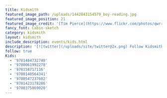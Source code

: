 ```yaml
---
title: Kidsmith
featured_image_path: /uploads/1442843154579_boy-reading.jpg
featured_image_position: 21
featured_image_credit: '[Tim Pierce](https://www.flickr.com/photos/qwrrty/)'
fancy_font: Cabin-sketch
category: kidsmith
layout: kidsmith
include_description: events/kids.html
description: '[![twitter](/uploads/site/twitter@2x.png) Follow Kidsmith on Twitter](https://twitter.com/kidsmithbooks)'
follow: true
Kids:
  - '9781484732748'
  - '9780061992278'
  - '978158717116'
  - '9780140564341'
  - '9780547237602'
  - '9781423178286'
  - '9780375869020'
---
```

